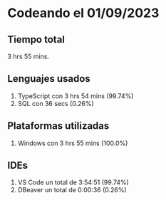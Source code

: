 # Codeando el 01/09/2023

## Tiempo total
3 hrs 55 mins.

## Lenguajes usados
1. TypeScript con 3 hrs 54 mins (99.74%)
1. SQL con 36 secs (0.26%)

## Plataformas utilizadas
1. Windows con 3 hrs 55 mins (100.0%)

## IDEs
1. VS Code un total de 3:54:51 (99.74%)
1. DBeaver un total de 0:00:36 (0.26%)
